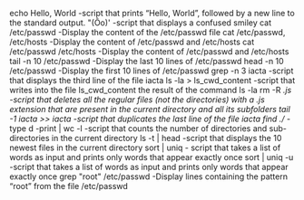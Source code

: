 echo Hello, World -script that prints “Hello, World”, followed by a new line to the standard output.
"(Ôo)' -script that displays a confused smiley
cat /etc/passwd -Display the content of the /etc/passwd file
cat /etc/passwd, /etc/hosts -Display the content of /etc/passwd and /etc/hosts
cat /etc/passwd /etc/hosts -Display the content of /etc/passwd and /etc/hosts
tail -n 10 /etc/passwd -Display the last 10 lines of /etc/passwd
head -n 10 /etc/passwd -Display the first 10 lines of /etc/passwd
grep -n 3 iacta -script that displays the third line of the file iacta
ls -la > ls_cwd_content -script that writes into the file ls_cwd_content the result of the command ls -la
rm -R *.js -script that deletes all the regular files (not the directories) with a .js extension that are present in the current directory and all its subfolders
tail -1 iacta >> iacta -script that duplicates the last line of the file iacta
find ./* -type d -print | wc -l -script that counts the number of directories and sub-directories in the current directory
ls -t | head -script that displays the 10 newest files in the current directory
sort | uniq - script that takes a list of words as input and prints only words that appear exactly once
sort | uniq -u  -script that takes a list of words as input and prints only words that appear exactly once
grep "root" /etc/passwd -Display lines containing the pattern “root” from the file /etc/passwd
